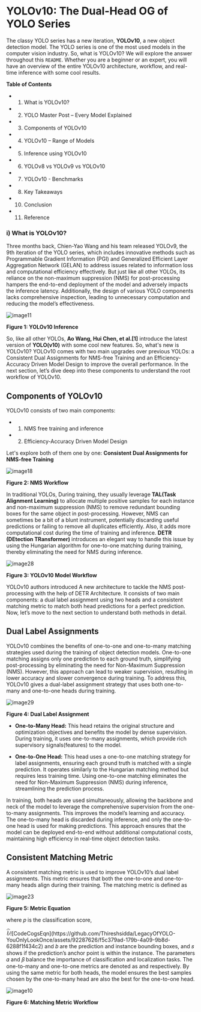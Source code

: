 # YOLOv10: The Dual-Head OG of YOLO Series


The classy YOLO series has a new iteration, **YOLOv10**, a new object detection model. The YOLO series is one of the most used models in the computer vision industry. So, what is YOLOv10? We will explore the answer throughout this `README`. Whether you are a beginner or an expert, you will have an overview of the entire YOLOv10 architecture, workflow, and real-time inference with some cool results.


**Table of Contents**

- 1. What is YOLOv10?
- 2. YOLO Master Post – Every Model Explained
- 3. Components of YOLOv10
- 4. YOLOv10 – Range of Models
- 5. Inference using YOLOv10
- 6. YOLOv8 vs YOLOv9 vs YOLOv10
- 7. YOLOv10 - Benchmarks
- 8. Key Takeaways
- 10. Conclusion
- 11. Reference
 
### i) What is YOLOv10?
Three months back, Chien-Yao Wang and his team released YOLOv9, the 9th iteration of the YOLO series, which includes innovative methods such as Programmable Gradient Information (PGI) and Generalized Efficient Layer Aggregation Network (GELAN) to address issues related to information loss and computational efficiency effectively. But just like all other YOLOs, its reliance on the non-maximum suppression (NMS) for post-processing hampers the end-to-end deployment of the model and adversely impacts the inference latency. Additionally, the design of various YOLO components lacks comprehensive inspection, leading to unnecessary computation and reducing the model’s effectiveness.

![image11](https://github.com/Thireshsidda/LegacyOfYOLO-YouOnlyLookOnce/assets/92287626/d4afe36b-b0f9-4dc5-af0c-9cb314b6d974)

**Figure 1: YOLOv10 Inference**

So, like all other YOLOs, **Ao Wang, Hui Chen, et al.[1]** introduce the latest version of **YOLO(v10)** with some cool new features. So, what's new is YOLOv10? YOLOv10 comes with two main upgrades over previous YOLOs: a Consistent Dual Assignments for NMS-free Training and an Efficiency-Accuracy Driven Model Design to improve the overall performance. In the next section, let’s dive deep into these components to understand the root workflow of YOLOv10.


## Components of YOLOv10

YOLOv10 consists of two main components:
- 1) NMS free training and inference
- 2) Efficiency-Accuracy Driven Model Design


Let's explore both of them one by one:
**Consistent Dual Assignments for NMS-free Training**

![image18](https://github.com/Thireshsidda/LegacyOfYOLO-YouOnlyLookOnce/assets/92287626/7cef810a-a510-4b7b-8f1a-c758839e5715)

**Figure 2: NMS Workflow**

In traditional YOLOs, During training, they usually leverage **TAL(Task Alignment Learning)** to allocate multiple positive samples for each instance and non-maximum suppression (NMS) to remove redundant bounding boxes for the same object in post-processing. However, NMS can sometimes be a bit of a blunt instrument, potentially discarding useful predictions or failing to remove all duplicates efficiently. Also, it adds more computational cost during the time of training and inference. **DETR (DEtection TRansformer)**  introduces an elegant way to handle this issue by using the Hungarian algorithm for one-to-one matching during training, thereby eliminating the need for NMS during inference. 

![image28](https://github.com/Thireshsidda/LegacyOfYOLO-YouOnlyLookOnce/assets/92287626/17404472-ae4d-4e83-ae13-fd83ec4ddc42)

**Figure 3: YOLOv10 Model Workflow**

YOLOv10  authors introduced A new architecture to tackle the NMS post-processing with the help of DETR Architecture. It consists of two main components: a dual label assignment using two heads and a consistent matching metric to match both head predictions for a perfect prediction. Now, let’s move to the next section to understand both methods in detail.

## Dual Label Assignments
YOLOv10 combines the benefits of one-to-one and one-to-many matching strategies used during the training of object detection models. One-to-one matching assigns only one prediction to each ground truth, simplifying post-processing by eliminating the need for Non-Maximum Suppression (NMS). However, this approach can lead to weaker supervision, resulting in lower accuracy and slower convergence during training. To address this, YOLOv10 gives a dual-label assignment strategy that uses both one-to-many and one-to-one heads during training.

![image29](https://github.com/Thireshsidda/LegacyOfYOLO-YouOnlyLookOnce/assets/92287626/4e347e49-df64-4695-b7dd-e79290613068)

**Figure 4: Dual Label Assignment**

- **One-to-Many Head:** This head retains the original structure and optimization objectives and benefits the model by dense supervision. During training, it uses one-to-many assignments, which provide rich  supervisory signals(features) to the model.

-  **One-to-One Head:** This head uses a one-to-one matching strategy for label assignments, ensuring each ground truth is matched with a single prediction. It operates similarly to the Hungarian matching method but requires less training time. Using one-to-one matching eliminates the need for Non-Maximum Suppression (NMS) during inference, streamlining the prediction process.

In training, both heads are used simultaneously, allowing the backbone and neck of the model to leverage the comprehensive supervision from the one-to-many assignments. This improves the model’s learning and accuracy. The one-to-many head is discarded during inference, and only the one-to-one head is used for making predictions. This approach ensures that the model can be deployed end-to-end without additional computational costs, maintaining high efficiency in real-time object detection tasks. 

## **Consistent Matching Metric**

A consistent matching metric is used to improve YOLOv10’s dual label assignments. This metric ensures that both the one-to-one and one-to-many heads align during their training. The matching metric is defined as

![image23](https://github.com/Thireshsidda/LegacyOfYOLO-YouOnlyLookOnce/assets/92287626/69658330-46d7-4035-9e49-498be2cf495a)

**Figure 5: Metric Equation**

where 𝑝 is the classification score, <?xml version='1.0' encoding='UTF-8'?>
<!-- Generated by CodeCogs with dvisvgm 3.0.3 -->
<svg version='1.1' xmlns='http://www.w3.org/2000/svg' xmlns:xlink='http://www.w3.org/1999/xlink' width='7.646286pt' height='13.750996pt' viewBox='-.235271 -.227571 7.646286 13.750996'>
<defs>
<path id='g1-98' d='M2.761644-7.998007C2.773599-8.045828 2.797509-8.117559 2.797509-8.177335C2.797509-8.296887 2.677958-8.296887 2.654047-8.296887C2.642092-8.296887 2.211706-8.261021 1.996513-8.237111C1.793275-8.225156 1.613948-8.201245 1.398755-8.18929C1.111831-8.16538 1.028144-8.153425 1.028144-7.938232C1.028144-7.81868 1.147696-7.81868 1.267248-7.81868C1.876961-7.81868 1.876961-7.711083 1.876961-7.591532C1.876961-7.507846 1.78132-7.161146 1.733499-6.945953L1.446575-5.798257C1.327024-5.32005 .645579-2.606227 .597758-2.391034C.537983-2.092154 .537983-1.888917 .537983-1.733499C.537983-.514072 1.219427 .119552 1.996513 .119552C3.383313 .119552 4.817933-1.661768 4.817933-3.395268C4.817933-4.495143 4.196264-5.272229 3.299626-5.272229C2.677958-5.272229 2.116065-4.758157 1.888917-4.519054L2.761644-7.998007ZM2.008468-.119552C1.625903-.119552 1.207472-.406476 1.207472-1.338979C1.207472-1.733499 1.243337-1.960648 1.458531-2.797509C1.494396-2.952927 1.685679-3.718057 1.733499-3.873474C1.75741-3.969116 2.462765-5.033126 3.275716-5.033126C3.801743-5.033126 4.040847-4.507098 4.040847-3.88543C4.040847-3.311582 3.706102-1.960648 3.407223-1.338979C3.108344-.6934 2.558406-.119552 2.008468-.119552Z'/>
<path id='g0-98' d='M3.311582-8.18929L6.563387-6.718804L6.706849-6.981818L3.323537-8.894645L-.059776-6.981818L.071731-6.718804L3.311582-8.18929Z'/>
</defs>
<g id='page1' transform='matrix(1.13 0 0 1.13 -62.974168 -60.913038)'>
<use x='55.580924' y='62.598599' xlink:href='#g0-98'/>
<use x='56.413267' y='65.753425' xlink:href='#g1-98'/>
</g>
</svg>![CodeCogsEqn](https://github.com/Thireshsidda/LegacyOfYOLO-YouOnlyLookOnce/assets/92287626/f5c379ad-179b-4a09-9b8d-6288f1f434c2)
 and 𝑏 are the prediction and instance bounding boxes, and 𝑠 shows if the prediction’s anchor point is within the instance. The parameters 𝛼 and 𝛽 balance the importance of classification and localization tasks. The one-to-many and one-to-one metrics are denoted as  and  respectively. By using the same metric for both heads, the model ensures the best samples chosen by the one-to-many head are also the best for the one-to-one head.

![image10](https://github.com/Thireshsidda/LegacyOfYOLO-YouOnlyLookOnce/assets/92287626/dbd9ff43-11c7-49b1-817b-c6fa0e3415b6)

**Figure 6: Matching Metric Workflow**




